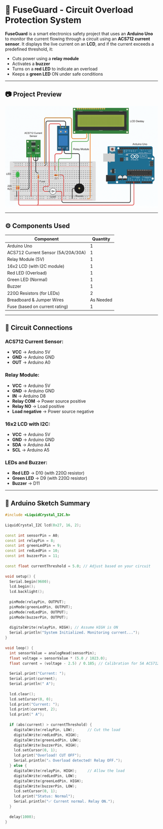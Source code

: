 # 🔌 FuseGuard - Circuit Overload Protection System

**FuseGuard** is a smart electronics safety project that uses an **Arduino Uno** to monitor the current flowing through a circuit using an **ACS712 current sensor**. It displays the live current on an **LCD**, and if the current exceeds a predefined threshold, it:

- Cuts power using a **relay module**
- Activates a **buzzer**
- Turns on a **red LED** to indicate an overload
- Keeps a **green LED** ON under safe conditions

---

## 📷 Project Preview

![Circuit Diagram](circuit-diagram.png)

---

## ⚙️ Components Used

| Component                   | Quantity |
|----------------------------|----------|
| Arduino Uno                | 1        |
| ACS712 Current Sensor (5A/20A/30A) | 1 |
| Relay Module (5V)          | 1        |
| 16x2 LCD (with I2C module) | 1        |
| Red LED (Overload)         | 1        |
| Green LED (Normal)         | 1        |
| Buzzer                     | 1        |
| 220Ω Resistors (for LEDs)  | 2        |
| Breadboard & Jumper Wires  | As Needed |
| Fuse (based on current rating) | 1    |

---

## 🔌 Circuit Connections

### ACS712 Current Sensor:
- **VCC** -> Arduino 5V  
- **GND** -> Arduino GND  
- **OUT** -> Arduino A0

### Relay Module:
- **VCC** -> Arduino 5V  
- **GND** -> Arduino GND  
- **IN**  -> Arduino D8  
- **Relay COM** -> Power source positive  
- **Relay NO**  -> Load positive  
- **Load negative** -> Power source negative

### 16x2 LCD with I2C:
- **VCC** -> Arduino 5V  
- **GND** -> Arduino GND  
- **SDA** -> Arduino A4  
- **SCL** -> Arduino A5  

### LEDs and Buzzer:
- **Red LED** -> D10 (with 220Ω resistor)
- **Green LED** -> D9 (with 220Ω resistor)
- **Buzzer** -> D11

---

## 🧠 Arduino Sketch Summary

```cpp
#include <LiquidCrystal_I2C.h>

LiquidCrystal_I2C lcd(0x27, 16, 2);

const int sensorPin = A0;
const int relayPin = 8;
const int greenLedPin = 9;
const int redLedPin = 10;
const int buzzerPin = 11;

const float currentThreshold = 5.0; // Adjust based on your circuit

void setup() {
  Serial.begin(9600);
  lcd.begin();
  lcd.backlight();

  pinMode(relayPin, OUTPUT);
  pinMode(greenLedPin, OUTPUT);
  pinMode(redLedPin, OUTPUT);
  pinMode(buzzerPin, OUTPUT);

  digitalWrite(relayPin, HIGH); // Assume HIGH is ON
  Serial.println("System Initialized. Monitoring current...");
}

void loop() {
  int sensorValue = analogRead(sensorPin);
  float voltage = sensorValue * (5.0 / 1023.0);
  float current = (voltage - 2.5) / 0.185; // Calibration for 5A ACS712

  Serial.print("Current: ");
  Serial.print(current);
  Serial.println(" A");

  lcd.clear();
  lcd.setCursor(0, 0);
  lcd.print("Current: ");
  lcd.print(current, 2);
  lcd.print(" A");

  if (abs(current) > currentThreshold) {
    digitalWrite(relayPin, LOW);      // Cut the load
    digitalWrite(redLedPin, HIGH);
    digitalWrite(greenLedPin, LOW);
    digitalWrite(buzzerPin, HIGH);
    lcd.setCursor(0, 1);
    lcd.print("Overload! CUT OFF");
    Serial.println("⚠️ Overload detected! Relay OFF.");
  } else {
    digitalWrite(relayPin, HIGH);     // Allow the load
    digitalWrite(redLedPin, LOW);
    digitalWrite(greenLedPin, HIGH);
    digitalWrite(buzzerPin, LOW);
    lcd.setCursor(0, 1);
    lcd.print("Status: Normal");
    Serial.println("✅ Current normal. Relay ON.");
  }

  delay(1000);
}
